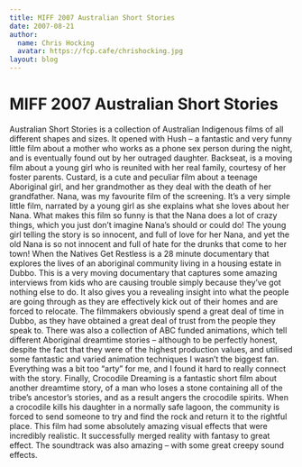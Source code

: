 ```yaml
---
title: MIFF 2007 Australian Short Stories
date: 2007-08-21
author:
  name: Chris Hocking
  avatar: https://fcp.cafe/chrishocking.jpg
layout: blog
---
```

# MIFF 2007 Australian Short Stories

Australian Short Stories is a collection of Australian Indigenous films of all different shapes and sizes. It opened with Hush – a fantastic and very funny little film about a mother who works as a phone sex person during the night, and is eventually found out by her outraged daughter. Backseat, is a moving film about a young girl who is reunited with her real family, courtesy of her foster parents. Custard, is a cute and peculiar film about a teenage Aboriginal girl, and her grandmother as they deal with the death of her grandfather. Nana, was my favourite film of the screening. It’s a very simple little film, narrated by a young girl as she explains what she loves about her Nana. What makes this film so funny is that the Nana does a lot of crazy things, which you just don’t imagine Nana’s should or could do! The young girl telling the story is so innocent, and full of love for her Nana, and yet the old Nana is so not innocent and full of hate for the drunks that come to her town! When the Natives Get Restless is a 28 minute documentary that explores the lives of an aboriginal community living in a housing estate in Dubbo. This is a very moving documentary that captures some amazing interviews from kids who are causing trouble simply because they’ve got nothing else to do. It also gives you a revealing insight into what the people are going through as they are effectively kick out of their homes and are forced to relocate. The filmmakers obviously spend a great deal of time in Dubbo, as they have obtained a great deal of trust from the people they speak to. There was also a collection of ABC funded animations, which tell different Aboriginal dreamtime stories – although to be perfectly honest, despite the fact that they were of the highest production values, and utilised some fantastic and varied animation techniques I wasn’t the biggest fan. Everything was a bit too “arty” for me, and I found it hard to really connect with the story. Finally, Crocodile Dreaming is a fantastic short film about another dreamtime story, of a man who loses a stone containing all of the tribe’s ancestor’s stories, and as a result angers the crocodile spirits. When a crocodile kills his daughter in a normally safe lagoon, the community is forced to send someone to try and find the rock and return it to the rightful place. This film had some absolutely amazing visual effects that were incredibly realistic. It successfully merged reality with fantasy to great effect. The soundtrack was also amazing – with some great creepy sound effects.